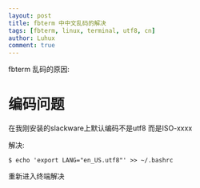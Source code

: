 ```yaml
---
layout: post
title: fbterm 中中文乱码的解决
tags: [fbterm, linux, terminal, utf8, cn]
author: Luhux
comment: true
---
```



fbterm 乱码的原因:

# 编码问题


在我刚安装的slackware上默认编码不是utf8 而是ISO-xxxx

解决:

    $ echo 'export LANG="en_US.utf8"' >> ~/.bashrc
	
重新进入终端解决

